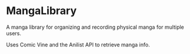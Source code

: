 # MangaLibrary
A manga library for organizing and recording physical manga for multiple users.

Uses Comic Vine and the Anilist API to retrieve manga info.
